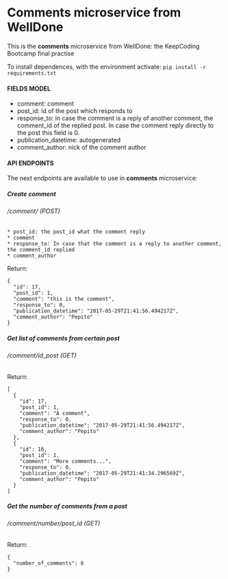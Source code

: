 # Comments microservice from WellDone
This is the **comments** microservice from WellDone: the KeepCoding Bootcamp final practise

To install dependences, with the environment activate:
```pip install -r requirements.txt```

#### FIELDS MODEL

* comment: comment
* post_id: id of the post which responds to
* response_to: in case the comment is a reply of another comment,
the comment_id of the replied post. In case the comment reply directly
to the post this field is 0.
* publication_datetime: autogenerated
* comment_author: nick of the comment author

#### API ENDPOINTS

The next endpoints are available to use in **comments** microservice:

##### Create comment
###### /comment/ (POST)
	* post_id: the post_id what the comment reply
	* comment
	* response_to: In case that the comment is a reply to another comment, the comment_id replied
	* comment_author

Return:
```
{
  "id": 17,
  "post_id": 1,
  "comment": "this is the comment",
  "response_to": 0,
  "publication_datetime": "2017-05-29T21:41:56.494217Z",
  "comment_author": "Pepito"
}
```

##### Get list of comments from certain post
###### /comment/id_post (GET)

Return:
```
[
  {
    "id": 17,
    "post_id": 1,
    "comment": "A comment",
    "response_to": 0,
    "publication_datetime": "2017-05-29T21:41:56.494217Z",
    "comment_author": "Pepito"
  },
  {
    "id": 16,
    "post_id": 1,
    "comment": "More comments...",
    "response_to": 0,
    "publication_datetime": "2017-05-29T21:41:34.296569Z",
    "comment_author": "Pepito"
  }
]
```
##### Get the number of comments from a post
###### /comment/number/post_id (GET)

Return:
```
{
  "number_of_comments": 6
}
```
